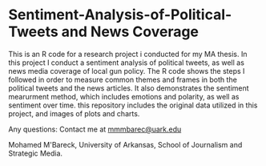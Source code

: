# Sentiment-Analysis-of-Political-Tweets and News Coverage

This is an R code for a research project i conducted for my MA thesis. In this project I conduct a sentiment analysis of political tweets, as well as news media coverage of local gun policy. The R code shows the steps I followed in order to measure common themes and frames in both the political tweets and the news articles. It also demonstrates the sentiment mearurment method, which includes emotions and polarity, as well as sentiment over time.
this repository includes the original data utilized in this project, and images of plots and charts.

Any questions: Contact me at mmmbarec@uark.edu

Mohamed M'Bareck, University of Arkansas, School of Journalism and Strategic Media.
